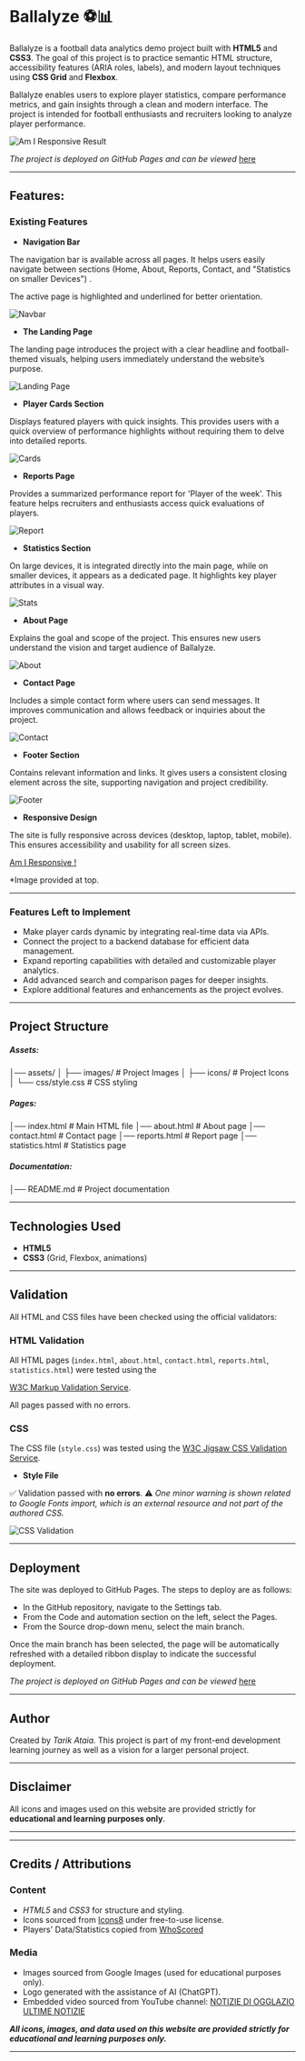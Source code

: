 ﻿# Ballalyze ⚽📊

Ballalyze is a football data analytics demo project built with **HTML5** and **CSS3**.
The goal of this project is to practice semantic HTML structure, accessibility features (ARIA roles, labels), and modern layout techniques using **CSS Grid** and **Flexbox**.

Ballalyze enables users to explore player statistics, compare performance metrics, and gain insights through a clean and modern interface.
The project is intended for football enthusiasts and recruiters looking to analyze player performance.

![Am I Responsive Result](assets/images/readme/responsive.png)

*The project is deployed on GitHub Pages and can be viewed* [here](https://tarik-box.github.io/PP1-Idea-0/)

---

## Features:

### Existing Features

* **Navigation Bar**

The navigation bar is available across all pages. It helps users easily navigate between sections (Home, About, Reports, Contact, and "Statistics on smaller Devices") .

The active page is highlighted and underlined for better orientation.

![Navbar](assets/images/readme/nav.png)

* **The Landing Page**

The landing page introduces the project with a clear headline and football-themed visuals, helping users immediately understand the website’s purpose.

![Landing Page](assets/images/readme/landing.png)

* **Player Cards Section**

Displays featured players with quick insights. This provides users with a quick overview of performance highlights without requiring them to delve into detailed reports.

![Cards](assets/images/readme/cards.png)

* **Reports Page**

Provides a summarized performance report for 'Player of the week'. This feature helps recruiters and enthusiasts access quick evaluations of players.

![Report](assets/images/readme/report.png)

* **Statistics Section**

On large devices, it is integrated directly into the main page, while on smaller devices, it appears as a dedicated page. It highlights key player attributes in a visual way.

![Stats](assets/images/readme/stats.png)

* **About Page**

Explains the goal and scope of the project. This ensures new users understand the vision and target audience of Ballalyze.

![About](assets/images/readme/about.png)

* **Contact Page**

Includes a simple contact form where users can send messages. It improves communication and allows feedback or inquiries about the project.

![Contact](assets/images/readme/contact.png)

* **Footer Section**

Contains relevant information and links. It gives users a consistent closing element across the site, supporting navigation and project credibility.

![Footer](assets/images/readme/footer.png)

* **Responsive Design**

The site is fully responsive across devices (desktop, laptop, tablet, mobile). This ensures accessibility and usability for all screen sizes.

[Am I Responsive !](https://ui.dev/amiresponsive?url=https://tarik-box.github.io/PP1-Idea-0/)

*Image provided at top.

---

### Features Left to Implement

- Make player cards dynamic by integrating real-time data via APIs.
- Connect the project to a backend database for efficient data management.
- Expand reporting capabilities with detailed and customizable player analytics.
- Add advanced search and comparison pages for deeper insights.
- Explore additional features and enhancements as the project evolves.

---

## Project Structure

##### Assets:

│── assets/
│   ├── images/       # Project Images
│   ├── icons/        # Project Icons
│   └── css/style.css # CSS styling

##### Pages:

│── index.html       # Main HTML file
│── about.html       # About page
│── contact.html     # Contact page
│── reports.html     # Report page
│── statistics.html  # Statistics page

##### Documentation:

│── README.md        # Project documentation

---

## Technologies Used

- **HTML5**
- **CSS3** (Grid, Flexbox, animations)

---

## Validation

All HTML and CSS files have been checked using the official validators:

### HTML Validation

All HTML pages (`index.html`, `about.html`, `contact.html`, `reports.html`, `statistics.html`) were tested using the

 [W3C Markup Validation Service](https://validator.w3.org/nu/?doc=https%3A%2F%2Ftarik-box.github.io%2FPP1-Idea-0%2Findex.html).

All pages passed with no errors.

### CSS

The CSS file (`style.css`) was tested using the [W3C Jigsaw CSS Validation Service](https://jigsaw.w3.org/css-validator/).

- **Style File**

✅ Validation passed with **no errors**.
  ⚠️ *One minor warning is shown related to Google Fonts import, which is an external resource and not part of the authored CSS.*

![CSS Validation](assets/images/readme/validation/style.png)

---

## Deployment

The site was deployed to GitHub Pages. The steps to deploy are as follows:

* In the GitHub repository, navigate to the Settings tab.
* From the Code and automation section on the left, select the Pages.
* From the Source drop-down menu, select the main branch.

Once the main branch has been selected, the page will be automatically refreshed with a detailed ribbon display to indicate the successful deployment.

*The project is deployed on GitHub Pages and can be viewed* [here](https://tarik-box.github.io/PP1-Idea-0/)

---

## Author

Created by *Tarik Ataia.*
This project is part of my front-end development learning journey as well as a vision for a larger personal project.

---

## Disclaimer

All icons and images used on this website are provided strictly for **educational and learning purposes only**.

---

---

## Credits / Attributions

### Content

* *HTML5* and *CSS3* for structure and styling.
* Icons sourced from [Icons8](https://icons8.com/) under free-to-use license.
* Players' Data/Statistics copied from [WhoScored](http://whoscored.com/)

### Media

* Images sourced from Google Images (used for educational purposes only).
* Logo generated with the assistance of AI (ChatGPT).
* Embedded video sourced from YouTube channel: [NOTIZIE DI OGGLAZIO ULTIME NOTIZIE](https://www.youtube.com/@NOTIZIEDIOGGILAZIOULTIMENOTIZI)

***All icons, images, and data used on this website are provided strictly for educational and learning purposes only.***

---
